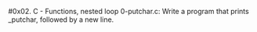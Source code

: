 #0x02. C - Functions, nested loop
0-putchar.c: Write a program that prints _putchar, followed by a new line.
